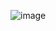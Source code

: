 ![image](https://github.com/Belevvv/Lesson1_2ISP11-27/assets/129681337/58b73e1e-f720-480d-af51-4f2ef6bfd405)
